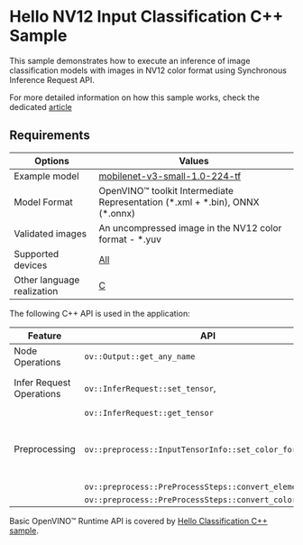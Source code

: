 # Hello NV12 Input Classification C++ Sample

This sample demonstrates how to execute an inference of image classification models with images in NV12 color format using Synchronous Inference Request API.

For more detailed information on how this sample works, check the dedicated [article](https://docs.openvino.ai/2023.3/openvino_sample_hello_nv12_input_classification.html)

## Requirements

| Options                     | Values                                                                                                                          |
| ----------------------------| --------------------------------------------------------------------------------------------------------------------------------|
| Example model               | [mobilenet-v3-small-1.0-224-tf](https://docs.openvino.ai/nightly/omz_models_model_mobilenet_v3_small_1_0_224_tf.html)           |
| Model Format                | OpenVINO™ toolkit Intermediate Representation (\*.xml + \*.bin), ONNX (\*.onnx)                                                 |
| Validated images            | An uncompressed image in the NV12 color format - \*.yuv                                                                         |
| Supported devices           | [All](https://docs.openvino.ai/2023.3/openvino_docs_OV_UG_supported_plugins_Supported_Devices.html)                             |
| Other language realization  | [C](https://docs.openvino.ai/2023.3/openvino_sample_hello_nv12_input_classification.html)                                       |


The following C++ API is used in the application:

| Feature                  | API                                                         | Description                               |
| -------------------------| ------------------------------------------------------------|-------------------------------------------|
| Node Operations          | ``ov::Output::get_any_name``                                | Get a layer name                          |
| Infer Request Operations | ``ov::InferRequest::set_tensor``,                           | Operate with tensors                      |
|                          | ``ov::InferRequest::get_tensor``                            |                                           |
| Preprocessing            | ``ov::preprocess::InputTensorInfo::set_color_format``,      | Change the color format of the input data |
|                          | ``ov::preprocess::PreProcessSteps::convert_element_type``,  |                                           |
|                          | ``ov::preprocess::PreProcessSteps::convert_color``          |                                           |


Basic OpenVINO™ Runtime API is covered by [Hello Classification C++ sample](https://docs.openvino.ai/2023.3/openvino_sample_hello_classification.html).

